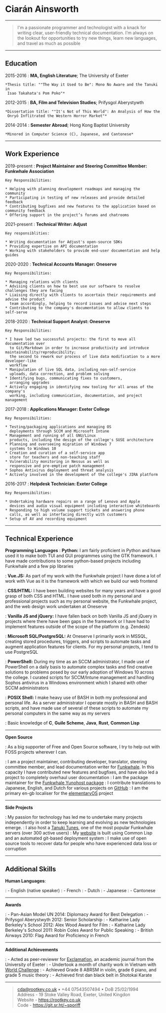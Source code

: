 Ciarán Ainsworth
================

----

>  I'm a passionate programmer and technologist with a knack
>  for writing clear, user-friendly technical documentation.
>  I'm always on the lookout for opportunities to try new
>  things, learn new languages, and travel as much as possible

----

Education
---------

2015-2016
:   **MA, English Literature**; The University of Exeter

    *Thesis title: ""The Way it Used to Be": Mono No Aware and the Tanuki in
     Isao Takahata's Pom Poko"*

2012-2015
:   **BA, Film and Television Studies**; Prifysgol Aberystywth

    *Dissertation title: ""It's Not of This World": An Analysis of How the
     Onryō Inflitrated the Western Horror Market"*

2014-2014
:   **Semester Abroad**; Hong Kong Baptist University

    *Minored in Computer Science (C), Japanese, and Cantonese*

---

Work Experience
---------------

2019-present
:   **Project Maintainer and Steering Committee Member: Funkwhale Association**

    Key Responsibilities:

    * Helping with planning development roadmaps and managing the community
    * Participating in testing of new releases and provide detailed feedback
    * Contributing bugfixes and new features to the application based on community feedback
    * Offering support in the project’s forums and chatrooms

2021-present
:   **Technical Writer: Adjust**

    Key responsiblities:
   
    * Writing documentation for Adjust's open-source SDKs
    * Providing expertise on API documentation
    * Working with stakeholders to provide end-user documentation and help guides

2020-2020
:   **Technical Accounts Manager: Oneserve**

    Key Responsibilities:

    * Managing relations with clients
    * Advising clients on how to best use our software to resolve challenges they are facing
    * Liaising directly with clients to ascertain their requirements and advise the product 
      team accordingly, helping to record issues and advise next steps
    * Contributing to the company's documentation to allow clients to self-serve

2018-2020
:   **Technical Support Analyst: Oneserve**

    Key Responsibilities:

    * I have led two successful projects: the first to move all documentation over
      to Git/Markdown in order to increase productivity and introduce maintainability/reproducibility;
      the second to rework our process of live data modification to a more developer-like
      workflow
    * Manipulation of live SQL data, including non-self-service
      uploads, data correction, and problem solving
    * Identifying bugs, communicating fixes to customers,
      arranging upgrades
    * Actively engaging in identifying new tooling for all areas of the company's
      working, including communication, documentation, and project management

2017-2018
:   **Applications Manager: Exeter College**
    
    Key Responsibilities:
    
    * Testing/packaging applications and managing OS
      deployments through SCCM and Microsoft Intune
    * Management and running of all GNU/Linux
      products, including the design of the college's SUSE architecture
    * Planning and overseeing migration of Windows 7
      systems to Windows 10
    * Creation and curation of a self-service app
      store for teachers and non-teaching staff
    * Vulnerability monitoring in Nessus as well as
      responsive and pre-emptive patch management
    * Sophos Antivirus deployment and threat analysis
    * Actively involved in the development of the college's JIRA platform

2016-2017
:   **Helpdesk Technician: Exeter College**

    Key Responsibilities:

    * Undertaking hardware repairs on a range of Lenovo and Apple
      devices and audio visual equipment including interactive whiteboards
    * Responding to high volume support tickets and answering phone
      calls, as well as interfacing directly with customers
    * Setup of AV and recording equipment

---

Technical Experience
--------------------

**Programming Languages**
:   **Python:** I am fairly proficient in Python and have used it to make both TUI
    and GUI programmes using the GTK framework. I have made contributions to some
    python-based projects including Funkwhale and a few pip libraries

:   **Vue.JS:** As part of my work with the Funkwhale project I have done a lot of
    work with Vue as it is the framework with which we build our web frontend

:   **CSS/HTML:** I have been building websites for many years and have a good grasp
    of both CSS and HTML. I have used both in my personal and professional projects
    such as my personal website, the Funkwhale project, and the web design work undertaken
    at Oneserve

:   **Vanilla JS and jQuery:** I have fallen back on both Vanilla JS and jQuery in
    projects where there have been gaps in the framework or I have had to implement
    features outside of the scope of the platform (e.g. Zendesk)

:   **Microsoft SQL/PostgreSQL:** At Oneserve I primarily work in MSSQL, creating
    stored procedures, triggers, and scripts to automate tasks and augment application
    features for clients. For my personal projects, I tend to use PostgreSQL

:   **PowerShell:** During my time as an SCCM administrator, I made use
    of PowerShell on a daily basis to automate complex tasks and find
    creative solutions to problems posed by our early adoption of Windows 10 across
    the college. I curated scripts for SCCM/Intune management and handling Sophos
    antivirus in a Windows environment which I shared with other SCCM administrators

:   **POSIX Shell:** I make heavy use of BASH in both my professional and personal
    life. As a server administrator I operate mostly in BASH and BASH scripts,
    and have made use of several of these scripts to automate my personal
    computers in the same way as my servers

:   Basic knowledge of **C**, **Guile Scheme**, **Java**, **Rust**, **Common Lisp**

---

**Open Source**

:   As a big supporter of Free and Open Source software, I try to help
    out with FOSS projects wherever I can.

:   I am a project maintainer, contributing developer, translator, steering
    committee member, and lead documentation writer for 
    [Funkwhale](https://funkwhale.audio). In this capacity I have contributed 
    new features and bugfixes, and have also led a project to completely overhaul 
    user documentation
:   I am the package maintainer for the [Funkwhale Yunohost package](https://github.com/Yunohost-Apps/funkwhale_ynh)
:   I contribute translations to Japanese, English, and Dutch for various projects 
    on [GitHub](https://github.com/Sporiff)
:   I am the primary en-gb localiser for the [elementaryOS](https://elementary.io)
    project

---

**Side Projects**

:   My passion for technology has led me to undertake many projects independently
    in order to keep learning and evolving as new technologies emerge.
:   I also host a [Tanuki Tunes](https://tanukitunes.com), one of the most
    popular Funkwhale servers (over 300 active users)
:   My [website](https://rootkey.co.uk) is built using Common Lisp and
    an automated git-based deployment system
:   I make use of open source tools to recover data for people who have
    experienced data loss or corruption

---

Additional Skills
-----------------

**Human Languages**:

:   - English (native speaker)
:   - French
:   - Dutch
:   - Japanese
:   - Cantonese

---

**Awards**

:   - Pan-Asian Model UN 2014: Diplomacy Award for Best Delegation
:   - Prifysgol Aberystwyth 2012: Senior Scholarship
:   - Katharine Lady Berkeley's School 2012: Alex Wood Award for Film
:   - Katharine Lady Berkeley's School 2011: Robin Coles Award for Public Speaking
:   - British Airways 2010: Flag Award for Proficiency in French

---

**Additional Achievements**

:   - Acted as peer-reviewer for [Exclamat!on](https://humanities.exeter.ac.uk/english/research/publications/exclamation), an academic journal from the University of Exeter
:   - Undertook a month of charity work in Vietnam with [World Challenge](https://worldchallenge.com)
:   - Achieved Grade 8 ABRSM in violin, grade 6 piano, and grade 5 music theory
:   - Achieved first dan black belt in Shotokai Karate

----

> <cda@rootkey.co.uk> • +44 07543507494 • DoB 25/02/1994\
> Address - 19 Stoke Valley Road, Exeter, United Kingdon\
> Website - <https://rootkey.co.uk>\
> Code - <https://git.sr.ht/~sporiff>
